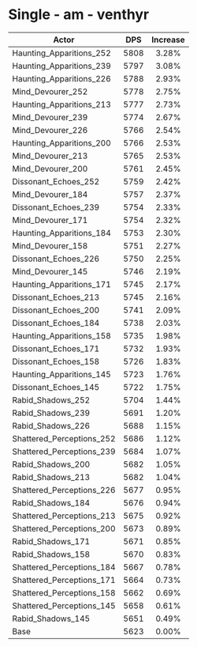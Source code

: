 # Single - am - venthyr
| Actor | DPS | Increase |
|---|:---:|:---:|
|Haunting_Apparitions_252|5808|3.28%|
|Haunting_Apparitions_239|5797|3.08%|
|Haunting_Apparitions_226|5788|2.93%|
|Mind_Devourer_252|5778|2.75%|
|Haunting_Apparitions_213|5777|2.73%|
|Mind_Devourer_239|5774|2.67%|
|Mind_Devourer_226|5766|2.54%|
|Haunting_Apparitions_200|5766|2.53%|
|Mind_Devourer_213|5765|2.53%|
|Mind_Devourer_200|5761|2.45%|
|Dissonant_Echoes_252|5759|2.42%|
|Mind_Devourer_184|5757|2.37%|
|Dissonant_Echoes_239|5754|2.33%|
|Mind_Devourer_171|5754|2.32%|
|Haunting_Apparitions_184|5753|2.30%|
|Mind_Devourer_158|5751|2.27%|
|Dissonant_Echoes_226|5750|2.25%|
|Mind_Devourer_145|5746|2.19%|
|Haunting_Apparitions_171|5745|2.17%|
|Dissonant_Echoes_213|5745|2.16%|
|Dissonant_Echoes_200|5741|2.09%|
|Dissonant_Echoes_184|5738|2.03%|
|Haunting_Apparitions_158|5735|1.98%|
|Dissonant_Echoes_171|5732|1.93%|
|Dissonant_Echoes_158|5726|1.83%|
|Haunting_Apparitions_145|5723|1.76%|
|Dissonant_Echoes_145|5722|1.75%|
|Rabid_Shadows_252|5704|1.44%|
|Rabid_Shadows_239|5691|1.20%|
|Rabid_Shadows_226|5688|1.15%|
|Shattered_Perceptions_252|5686|1.12%|
|Shattered_Perceptions_239|5684|1.07%|
|Rabid_Shadows_200|5682|1.05%|
|Rabid_Shadows_213|5682|1.04%|
|Shattered_Perceptions_226|5677|0.95%|
|Rabid_Shadows_184|5676|0.94%|
|Shattered_Perceptions_213|5675|0.92%|
|Shattered_Perceptions_200|5673|0.89%|
|Rabid_Shadows_171|5671|0.85%|
|Rabid_Shadows_158|5670|0.83%|
|Shattered_Perceptions_184|5667|0.78%|
|Shattered_Perceptions_171|5664|0.73%|
|Shattered_Perceptions_158|5662|0.69%|
|Shattered_Perceptions_145|5658|0.61%|
|Rabid_Shadows_145|5651|0.49%|
|Base|5623|0.00%|
